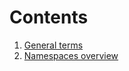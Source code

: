 # Contents 
1. [General terms](https://github.com/ShadowPrince/sss/blob/master/doc/terms.md)
2. [Namespaces overview](https://github.com/ShadowPrince/sss/blob/master/doc/nss.md)
